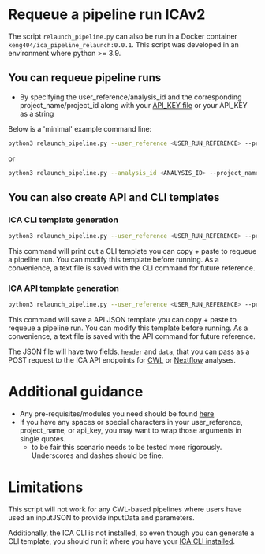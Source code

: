 # Requeue a pipeline run ICAv2

The script ```relaunch_pipeline.py``` can also be run in a Docker container ```keng404/ica_pipeline_relaunch:0.0.1```. This script was developed in an environment where python >= 3.9.

## You can requeue pipeline runs 
- By specifying the user_reference/analysis_id and the corresponding project_name/project_id along with your [API_KEY file](https://help.ica.illumina.com/account-management/am-iam#api-keys) or your API_KEY as a string

Below is a 'minimal' example command line:
```bash
python3 relaunch_pipeline.py --user_reference <USER_RUN_REFERENCE> --project_name <ICA_PROJECT_NAME> --api_key_file <PATH_TO_API_KEY_FILE>|--api-key <API_KEY>
```
or

```bash
python3 relaunch_pipeline.py --analysis_id <ANALYSIS_ID> --project_name <ICA_PROJECT_NAME> --api_key_file <PATH_TO_API_KEY_FILE>|--api-key <API_KEY>
```

## You can also create API and CLI templates

### ICA CLI template generation
```bash
python3 relaunch_pipeline.py --user_reference <USER_RUN_REFERENCE> --project_name <ICA_PROJECT_NAME> --api_key_file <PATH_TO_API_KEY_FILE>|--api-key <API_KEY> --create_cli_template
```
This command  will print out a CLI template you can copy + paste to requeue a pipeline run. You can modify 
this template before running. As a convenience, a text file is saved with the CLI command for future reference.

### ICA API template generation
```bash
python3 relaunch_pipeline.py --user_reference <USER_RUN_REFERENCE> --project_name <ICA_PROJECT_NAME> --api_key_file <PATH_TO_API_KEY_FILE>|--api-key <API_KEY> --create_api_template
```
This command will save a API JSON template you can copy + paste to requeue a pipeline run. You can modify this template before running. As a convenience, a text file is saved with the API command for future reference.

The JSON file will have two fields, ```header``` and ```data```, that you can pass as a POST request to the ICA API endpoints for [CWL](https://ica.illumina.com/ica/api/swagger/index.html#/Project%20Analysis/createCwlAnalysis) or [Nextflow](https://ica.illumina.com/ica/api/swagger/index.html#/Project%20Analysis/createNextflowAnalysis) analyses.

# Additional guidance
- Any pre-requisites/modules you need should be found [here](https://github.com/keng404/bssh_parallel_transfer/blob/master/requirements.txt)
- If you have any spaces or special characters in your user_reference, project_name, or api_key, you may want to wrap those arguments in single quotes.
  - to be fair this scenario needs to be tested more rigorously. Underscores and dashes should be fine.   

# Limitations
This script will not work for any CWL-based pipelines where users have used an inputJSON to provide inputData and parameters.

Additionally, the ICA CLI is not installed, so even though you can generate a CLI template, you should run it where you have your [ICA CLI installed](https://help.ica.illumina.com/command-line-interface/cli-releasehistory).
